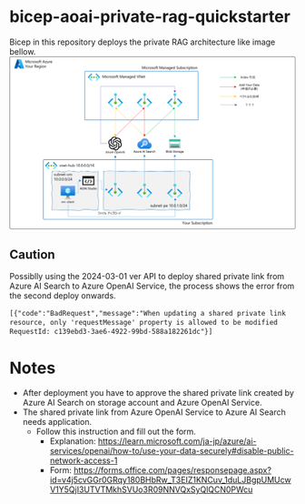 # bicep-aoai-private-rag-quickstarter
Bicep in this repository deploys the private RAG architecture like image bellow.
![](/imgs/private-rag-architecture.png)

## Caution
Possiblly using the 2024-03-01 ver API to deploy shared private link from Azure AI Search to Azure OpenAI Service, the process shows the error from the second deploy onwards.
```
[{"code":"BadRequest","message":"When updating a shared private link resource, only 'requestMessage' property is allowed to be modified RequestId: c139ebd3-3ae6-4922-99bd-588a182261dc"}]
```

# Notes
- After deployment you have to approve the shared private link created by Azure AI Search on storage account and Azure OpenAI Service.
- The shared private link from Azure OpenAI Service to Azure AI Search needs application. 
	- Follow this instruction and fill out the form.
		- Explanation: https://learn.microsoft.com/ja-jp/azure/ai-services/openai/how-to/use-your-data-securely#disable-public-network-access-1
		- Form: https://forms.office.com/pages/responsepage.aspx?id=v4j5cvGGr0GRqy180BHbRw_T3EIZ1KNCuv_1duLJBgpUMUcwV1Y5QjI3UTVTMkhSVUo3R09NNVQxSyQlQCN0PWcu

